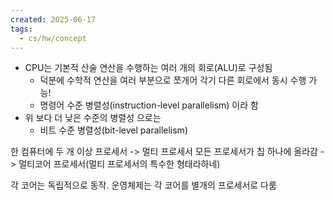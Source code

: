 ```yaml
---
created: 2025-06-17
tags:
  - cs/hw/concept
---
```

- CPU는 기본적 산술 연산을 수행하는 여러 개의 회로(ALU)로 구성됨
	- 덕분에 수학적 연산을 여러 부분으로 쪼개어 각기 다른 회로에서 동시 수행 가능!
	- 명령어 수준 병렬성(instruction-level parallelism) 이라 함
- 위 보다 더 낮은 수준의 병렬성 으로는
	- 비트 수준 병렬성(bit-level parallelism)

한 컴퓨터에 두 개 이상 프로세서 -> 멀티 프로세서
모든 프로세서가 칩 하나에 올라감 -> 멀티코어 프로세서(멀티 프로세서의 특수한 형태라하네)

각 코어는 독립적으로 동작. 운영체제는 각 코어를 별개의 프로세서로 다룸